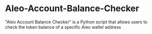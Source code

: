 # Aleo-Account-Balance-Checker
"Aleo Account Balance Checker" is a Python script that allows users to check the token balance of a specific Aleo wallet address
